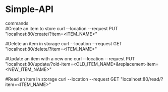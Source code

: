 # Simple-API

commands  
#Create an item to store
curl --location --request PUT "localhost:80/create/?item=<ITEM_NAME>"  

#Delete an item in storage
curl --location --request GET "localhost:80/delete/?item=<ITEM_NAME>"  

#Update an item with a new one
curl --location --request PUT "localhost:80/update/?old-item=<OLD_ITEM_NAME>&replacement-item=<NEW_ITEM_NAME>"  

#Read an item in storage
curl --location --request GET "localhost:80/read/?item=<ITEM_NAME>"  
